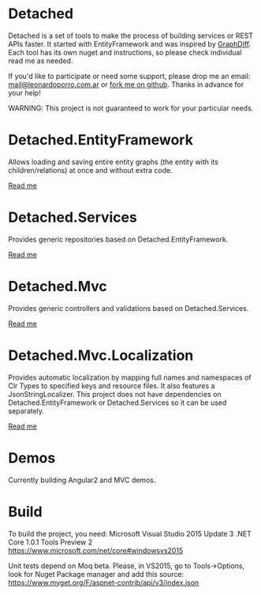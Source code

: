 # Detached
Detached is a set of tools to make the process of building services or REST APIs faster.
It started with EntityFramework and was inspired by [GraphDiff](https://github.com/refactorthis/GraphDiff).
Each tool has its own nuget and instructions, so please check individual read me as needed.

If you'd like to participate or need some support, please drop me an email: mail@leonardoporro.com.ar
or [fork me on github](https://github.com/leonardoporro/Detached/fork).
Thanks in advance for your help!

WARNING: This project is not guaranteed to work for your particular needs. 

# Detached.EntityFramework
Allows loading and saving entire entity graphs (the entity with its children/relations) at once and without extra code.

[Read me](./README-ENTITYFRAMEWORK.md)

# Detached.Services
Provides generic repositories based on Detached.EntityFramework.

[Read me](./README-SERVICES.md)

# Detached.Mvc
Provides generic controllers and validations based on Detached.Services. 

[Read me](./README-MVC.md)

# Detached.Mvc.Localization
Provides automatic localization by mapping full names and namespaces of Clr Types to specified keys and resource files.
It also features a JsonStringLocalizer.
This project does not have dependencies on Detached.EntityFramework or Detached.Services so it can be used separately.

[Read me](./README-MVC-LOCALIZATION.md)

# Demos
Currently building Angular2 and MVC demos.

# Build
To build the project, you need:
Microsoft Visual Studio 2015 Update 3
.NET Core 1.0.1 Tools Preview 2
https://www.microsoft.com/net/core#windowsvs2015

Unit tests depend on Moq beta. Please, in VS2015, go to Tools->Options, look for Nuget Package manager 
and add this source:
https://www.myget.org/F/aspnet-contrib/api/v3/index.json
